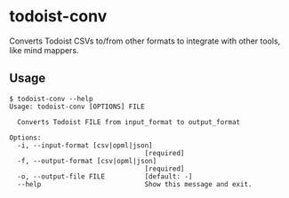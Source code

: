 # todoist-conv

Converts Todoist CSVs to/from other formats to integrate with other tools, like mind mappers.

## Usage

```shell
$ todoist-conv --help
Usage: todoist-conv [OPTIONS] FILE

  Converts Todoist FILE from input_format to output_format

Options:
  -i, --input-format [csv|opml|json]
                                  [required]
  -f, --output-format [csv|opml|json]
                                  [required]
  -o, --output-file FILE          [default: -]
  --help                          Show this message and exit.
```